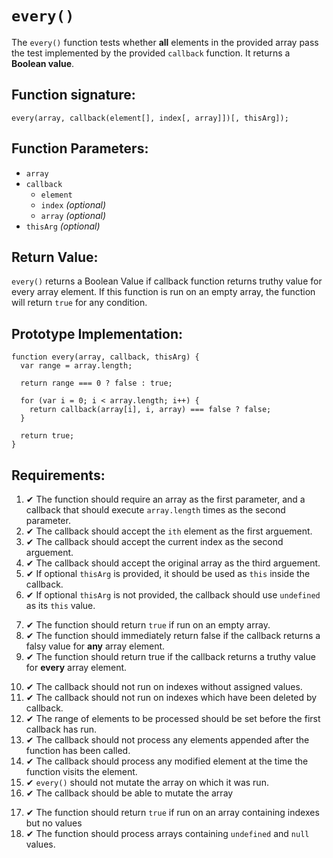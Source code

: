 # `every()`
The `every()` function tests whether **all** elements in the provided array pass the test implemented by the provided `callback` function. It returns a **Boolean value**. 

## Function signature:
    every(array, callback(element[], index[, array]])[, thisArg]);

## Function Parameters:
- `array`
- `callback`
  - `element`
  - `index` _(optional)_
  - `array` _(optional)_
- `thisArg` _(optional)_

## Return Value:
`every()` returns a Boolean Value if callback function returns truthy value for every array element. If this function is run on an empty array, the function will return `true` for any condition.

## Prototype Implementation:
    function every(array, callback, thisArg) {
      var range = array.length;

      return range === 0 ? false : true;

      for (var i = 0; i < array.length; i++) {
        return callback(array[i], i, array) === false ? false;
      }

      return true;
    }

## Requirements:
<!-- Function Parameters -->
1. ✔ The function should require an array as the first parameter, and a callback that should execute `array.length` times as the second parameter.
2. ✔ The callback should accept the `ith` element as the first arguement.
3. ✔ The callback should accept the current index as the second arguement.
4. ✔ The callback should accept the original array as the third arguement. 
5. ✔ If optional `thisArg` is provided, it should be used as `this` inside the callback.
6. ✔ If optional `thisArg` is not provided, the callback should use `undefined` as its `this` value.
<!-- Function Returns -->
7. ✔ The function should return `true` if run on an empty array. 
8. ✔ The function should immediately return false if the callback returns a falsy value for **any** array element.
9. ✔ The function should return true if the callback returns a truthy value for **every** array element.
<!-- Execution Rules -->
10. ✔ The callback should not run on indexes without assigned values. 
11. ✔ The callback should not run on indexes which have been deleted by callback.
12. ✔ The range of elements to be processed should be set before the first callback has run.
13. ✔ The callback should not process any elements appended after the function has been called.
14. ✔ The callback should process any modified element at the time the function visits the element.
15. ✔ `every()` should not mutate the array on which it was run.
16. ✔ The callback should be able to mutate the array
<!-- Edge Cases -->
17. ✔ The function should return `true` if run on an array containing indexes but no values
18. ✔ The function should process arrays containing  `undefined` and `null` values.


 
